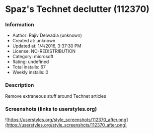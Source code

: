 # Spaz's Technet declutter (112370)

### Information
- Author: Rajiv Delwadia (unknown)
- Created at: unknown
- Updated at: 1/4/2016, 3:37:30 PM
- License: NO-REDISTRIBUTION
- Category: microsoft
- Rating: undefined
- Total installs: 67
- Weekly installs: 0


### Description
Remove extraneous stuff around Technet articles


### Screenshots (links to userstyles.org)
![https://userstyles.org/style_screenshots/112370_after.png](https://userstyles.org/style_screenshots/112370_after.png)



